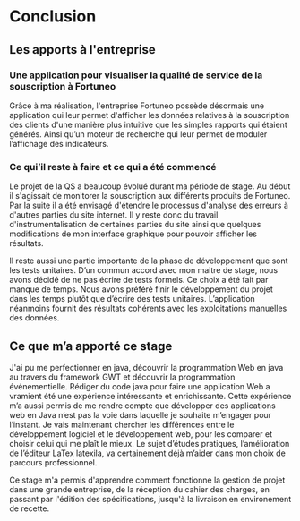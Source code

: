 Conclusion
==========

Les apports à l'entreprise
--------------------------

### Une application pour visualiser la qualité de service de la souscription à Fortuneo

Grâce à ma réalisation, l'entreprise Fortuneo possède désormais une application qui leur permet
d'afficher les données relatives à la souscription des clients d'une manière plus intuitive que 
les simples rapports qui étaient générés. Ainsi qu’un moteur de recherche qui leur permet de moduler
l’affichage des indicateurs.


### Ce qui’il reste à faire et ce qui a été commencé

Le projet de la QS a beaucoup évolué durant ma période de stage. Au début il s'agissait de monitorer la souscription aux différents produits
de Fortuneo. Par la suite il a été envisagé d'étendre le processus d'analyse des erreurs à d'autres parties du site internet. Il y reste donc 
du travail d'instrumentalisation de certaines parties du site ainsi que quelques modifications de mon interface graphique pour pouvoir afficher
les résultats.

Il reste aussi une partie importante de la phase de développement que sont les tests unitaires. D’un commun accord avec mon maitre de stage,
nous avons décidé de ne pas écrire de tests formels. Ce choix a été fait par manque de temps. Nous avons préféré finir le développement du
projet dans les temps plutôt que d’écrire des tests unitaires. L’application néanmoins fournit des résultats cohérents avec les exploitations
manuelles des données.


Ce que m’a apporté ce stage
---------------------------

J'ai pu me perfectionner en java, découvrir la programmation Web en java au travers du framework GWT et découvrir la programmation 
événementielle. Rédiger du code java pour faire une application Web a vramient été une expérience intéressante et enrichissante. 
Cette expérience m’a aussi permis de me rendre compte que développer des applications web en Java n’est pas la voie dans laquelle 
je souhaite m’engager pour l’instant. Je vais maintenant chercher les différences entre le développement logiciel  et le développement 
web, pour les comparer et choisir celui qui me plaît le mieux. Le sujet d’études pratiques, l’amélioration de l’éditeur LaTex latexila,
va certainement déjà m’aider dans mon choix de parcours professionnel.

Ce stage m'a permis d'apprendre comment fonctionne la gestion de projet dans une grande entreprise,
de la réception du cahier des charges, en passant par l'édition des spécifications, jusqu'à la livraison en environement de recette.

